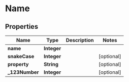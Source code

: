 
# Name

## Properties
Name | Type | Description | Notes
------------ | ------------- | ------------- | -------------
**name** | **Integer** |  | 
**snakeCase** | **Integer** |  |  [optional]
**property** | **String** |  |  [optional]
**_123Number** | **Integer** |  |  [optional]



